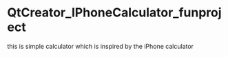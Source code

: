 # QtCreator_IPhoneCalculator_funproject
this is simple calculator which is inspired by the iPhone calculator
